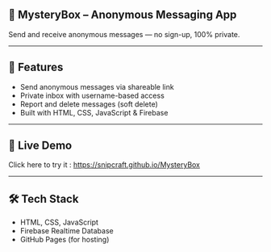 ## 💌 MysteryBox – Anonymous Messaging App
Send and receive anonymous messages — no sign-up, 100% private.

---

## 🌟 Features
- Send anonymous messages via shareable link
- Private inbox with username-based access
- Report and delete messages (soft delete)
- Built with HTML, CSS, JavaScript & Firebase

---

## 🔗 Live Demo
Click here to try it : https://snipcraft.github.io/MysteryBox

---

## 🛠 Tech Stack
- HTML, CSS, JavaScript
- Firebase Realtime Database
- GitHub Pages (for hosting)

